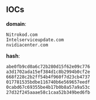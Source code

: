 
## IOCs

__domain__:

```text
Nitrokod.com
Intelserviceupdate.com
nvidiacenter.com
```
__hash__:

```text
abe0fb9cd0a6c72b280d15f62e09c776
a3d1702ada15ef384d1c8b2994b0cf2e
668f228c2b2ff54b4f960f7d23cb4737
017781535bdbe116740b6e569657eedf
0cabd67c69355be4b17b0b8a57a9a53c
27d32f245aaae58c1caa52b349bed6fb
```